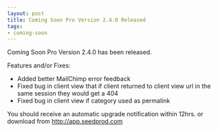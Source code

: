 ```yaml
--- 
layout: post
title: Coming Soon Pro Version 2.4.0 Released
tags: 
- coming-soon
---
```


Coming Soon Pro Version 2.4.0 has been released.

Features and/or Fixes:
*	 Added better MailChimp error feedback
*	 Fixed bug in client view that if client returned to client view url in the same session they would get a 404
*	 Fixed bug in client view if category used as permalink


You should receive an automatic upgrade notification within 12hrs. or download from http://app.seedprod.com